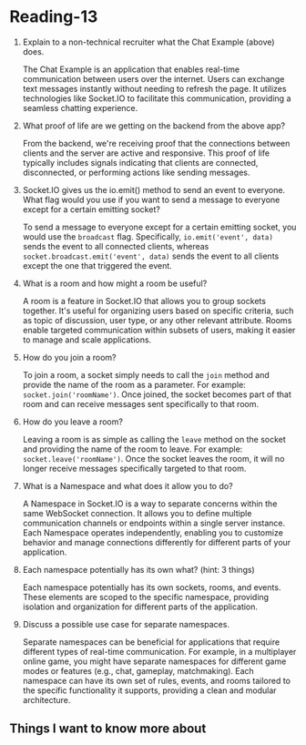 # Reading-13 #

1. Explain to a non-technical recruiter what the Chat Example (above) does.

   The Chat Example is an application that enables real-time communication between users over the internet. Users can exchange text messages instantly without needing to refresh the page. It utilizes technologies like Socket.IO to facilitate this communication, providing a seamless chatting experience.

2. What proof of life are we getting on the backend from the above app?

   From the backend, we're receiving proof that the connections between clients and the server are active and responsive. This proof of life typically includes signals indicating that clients are connected, disconnected, or performing actions like sending messages.

3. Socket.IO gives us the io.emit() method to send an event to everyone. What flag would you use if you want to send a message to everyone except for a certain emitting socket?

   To send a message to everyone except for a certain emitting socket, you would use the `broadcast` flag. Specifically, `io.emit('event', data)` sends the event to all connected clients, whereas `socket.broadcast.emit('event', data)` sends the event to all clients except the one that triggered the event.

4. What is a room and how might a room be useful?

   A room is a feature in Socket.IO that allows you to group sockets together. It's useful for organizing users based on specific criteria, such as topic of discussion, user type, or any other relevant attribute. Rooms enable targeted communication within subsets of users, making it easier to manage and scale applications.

5. How do you join a room?

   To join a room, a socket simply needs to call the `join` method and provide the name of the room as a parameter. For example: `socket.join('roomName')`. Once joined, the socket becomes part of that room and can receive messages sent specifically to that room.

6. How do you leave a room?

   Leaving a room is as simple as calling the `leave` method on the socket and providing the name of the room to leave. For example: `socket.leave('roomName')`. Once the socket leaves the room, it will no longer receive messages specifically targeted to that room.

7. What is a Namespace and what does it allow you to do?

   A Namespace in Socket.IO is a way to separate concerns within the same WebSocket connection. It allows you to define multiple communication channels or endpoints within a single server instance. Each Namespace operates independently, enabling you to customize behavior and manage connections differently for different parts of your application.

8. Each namespace potentially has its own what? (hint: 3 things)

   Each namespace potentially has its own sockets, rooms, and events. These elements are scoped to the specific namespace, providing isolation and organization for different parts of the application.

9. Discuss a possible use case for separate namespaces.

   Separate namespaces can be beneficial for applications that require different types of real-time communication. For example, in a multiplayer online game, you might have separate namespaces for different game modes or features (e.g., chat, gameplay, matchmaking). Each namespace can have its own set of rules, events, and rooms tailored to the specific functionality it supports, providing a clean and modular architecture.

## Things I want to know more about ##
